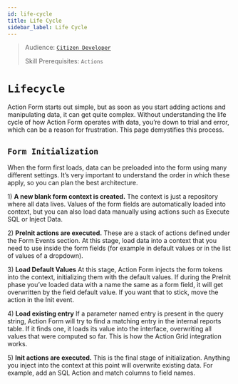 ```yaml
---
id: life-cycle
title: Life Cycle
sidebar_label: Life Cycle
---
```



> Audience: [`Citizen Developer`](/docs/audience#citizen-developers)
> 
> Skill Prerequisites: `Actions`

# `Lifecycle`

Action Form starts out simple, but as soon as you start adding actions and manipulating data, it can get quite complex. Without understanding the life cycle of how Action Form operates with data, you’re down to trial and error, which can be a reason for frustration. This page demystifies this process.

## `Form Initialization`

When the form first loads, data can be preloaded into the form using many different settings. It’s very important to understand the order in which these apply, so you can plan the best architecture.

1) **A new blank form context is created.**
The context is just a repository where all data lives. Values of the form fields are automatically loaded into context, but you can also load data manually using actions such as Execute SQL or Inject Data.

2) **PreInit actions are executed.**
These are a stack of actions defined under the Form Events section. At this stage, load data into a context that you need to use inside the form fields (for example in default values or in the list of values of a dropdown).

3) **Load Default Values**
At this stage, Action Form injects the form tokens into the context, initializing them with the default values. If during the PreInit phase you’ve loaded data with a name the same as a form field, it will get overwritten by the field default value. If you want that to stick, move the action in the Init event.

4) **Load existing entry**
If a parameter named entry is present in the query string, Action Form will try to find a matching entry in the internal reports table. If it finds one, it loads its value into the interface, overwriting all values that were computed so far. This is how the Action Grid integration works.

5) **Init actions are executed.**
This is the final stage of initialization. Anything you inject into the context at this point will overwrite existing data. For example, add an SQL Action and match columns to field names.
